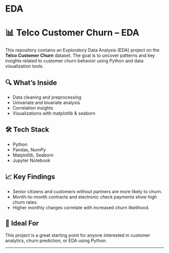 # EDA
# 📊 Telco Customer Churn – EDA

This repository contains an Exploratory Data Analysis (EDA) project on the **Telco Customer Churn** dataset. The goal is to uncover patterns and key insights related to customer churn behavior using Python and data visualization tools.

## 🔍 What’s Inside
- Data cleaning and preprocessing
- Univariate and bivariate analysis
- Correlation insights
- Visualizations with matplotlib & seaborn

## 🛠️ Tech Stack
- Python
- Pandas, NumPy
- Matplotlib, Seaborn
- Jupyter Notebook

## 📈 Key Findings
- Senior citizens and customers without partners are more likely to churn.
- Month-to-month contracts and electronic check payments show high churn rates.
- Higher monthly charges correlate with increased churn likelihood.

## 🧠 Ideal For
This project is a great starting point for anyone interested in customer analytics, churn prediction, or EDA using Python.

---

